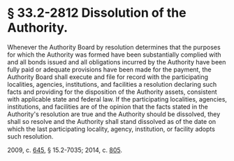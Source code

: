 # § 33.2-2812 Dissolution of the Authority.

<p>Whenever the Authority Board by resolution determines that the purposes for which the Authority was formed have been substantially complied with and all bonds issued and all obligations incurred by the Authority have been fully paid or adequate provisions have been made for the payment, the Authority Board shall execute and file for record with the participating localities, agencies, institutions, and facilities a resolution declaring such facts and providing for the disposition of the Authority assets, consistent with applicable state and federal law. If the participating localities, agencies, institutions, and facilities are of the opinion that the facts stated in the Authority's resolution are true and the Authority should be dissolved, they shall so resolve and the Authority shall stand dissolved as of the date on which the last participating locality, agency, institution, or facility adopts such resolution.</p><p>2009, c. <a href='http://lis.virginia.gov/cgi-bin/legp604.exe?091+ful+CHAP0645'>645</a>, § 15.2-7035; 2014, c. <a href='http://lis.virginia.gov/cgi-bin/legp604.exe?141+ful+CHAP0805'>805</a>.</p>